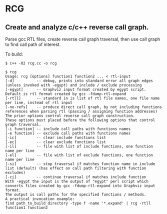 # RCG
## Create and analyze c/c++ reverse call graph.

Parse gcc RTL files, create reverse call graph traversal, then use call graph to find call path of interest.

To build:
  
    $ c++ -O2 rcg.cc -o rcg

    $ rcg
    Usage: rcg [options] function1 function2 ... < rtl-input
    [-d]          -- debug, prints into standard error all graph edges (unless invoked with -egypt) and include / exclude processing
    [-egypt]      -- Graphviz input format created by egypt script. Default is rtl format created by gcc -fdump-rtl-expand
    [-rtll]       -- standard in is list of rtl file names, one file name per line, instead of rtl input
    [-no-refs]    -- produce direct call graph, by not including functions references when parsing rtl (passing / assigning function addresses)
    The prior options control reverse call graph construction.
    These options must placed before the following options that control graph traversal.
    [-i function] -- include call paths with functions names
    [-e function] -- exclude call paths with functions names
    [-ic]         -- clear include functions list
    [-ec]         -- clear exclude functions list
    [-il]         -- file with list of include functions, one function name per line
    [-el]         -- file with list of exclude functions, one function name per line
    [-si]         -- stop traversal if matches function name in include list (default) (has effect on call path filtering with function excludes)
    [-ci]         -- continue traversal if matches include function
    With -egypt the input is the output of "egypt" perl script which converts files created by gcc -fdump-rtl-expand into Graphviz input format.
    The output is call paths for the specified functions / methods.
    A practical invocation example:
    find path_to_build_directory -type f -name '*.expand' | rcg -rtll function1 function2

